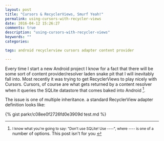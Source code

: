 ```yaml
---
layout: post
title: "Cursors & RecyclerViews, Smurf Yeah!"
permalink: using-cursors-with-recycler-views
date: 2016-04-12 15:26:27
comments: true
description: "using-cursors-with-recycler-views"
keywords: ""
categories:

tags: android recyclerview cursors adapter content provider

---
```

Every time I start a new Android project I know for a fact that there will be
some sort of content provider/resolver laden snake pit that I will inevitably fall
into. Most recently it was trying to get RecyclerViews to play nicely with Cursors.
Cursors, of course are what gets returned by a content resolver when it queries the SQLite
datastore that comes baked into Android [^1].  

The issue is one of multiple inheritance. a standard RecyclerView adapter definition looks like:

{% gist parkr/c08ee0f2726fd0e3909d test.md %}
[^1]: <small> I know what you're going to say: "Don't use SQLite! Use ----", where ---- is one of a </small> number of options. This post isn't for you </small>
